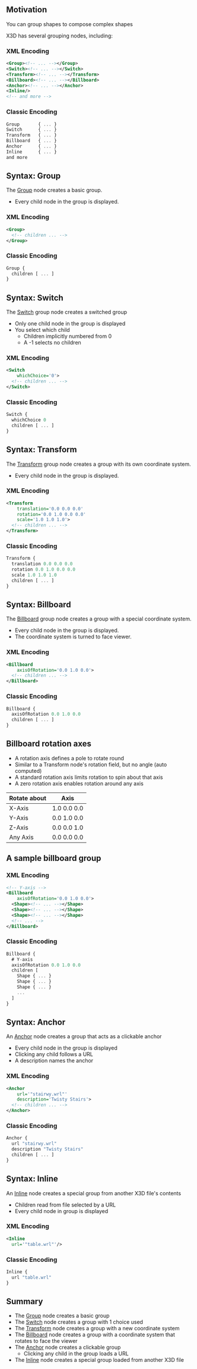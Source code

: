 ## Motivation

You can group shapes to compose complex shapes

X3D has several grouping nodes, including:

### XML Encoding

```xml
<Group><!-- ... --></Group>
<Switch><!-- ... --></Switch>
<Transform><!-- ... --></Transform>
<Billboard><!-- ... --></Billboard>
<Anchor><!-- ... --></Anchor>
<Inline/>
<!-- and more -->
```

### Classic Encoding

```js
Group       { ... }
Switch      { ... }
Transform   { ... }
Billboard   { ... }
Anchor      { ... }
Inline      { ... }
and more
```

## Syntax: Group

The [Group](https://www.web3d.org/documents/specifications/19775-1/V3.3/Part01/components/group.html#Group) node creates a basic group.

- Every child node in the group is displayed.

### XML Encoding

```xml
<Group>
  <!-- children ... -->
</Group>
```

### Classic Encoding

```js
Group {
  children [ ... ]
}
```

## Syntax: Switch

The [Switch](https://www.web3d.org/documents/specifications/19775-1/V3.3/Part01/components/group.html#Switch) group node creates a switched group

- Only one child node in the group is displayed
- You select which child
  - Children implicitly numbered from 0
  - A -1 selects no children

### XML Encoding

```xml
<Switch
    whichChoice='0'>
  <!-- children ... -->
</Switch>
```

### Classic Encoding

```js
Switch {
  whichChoice 0
  children [ ... ]
}
```

## Syntax: Transform

The [Transform](https://www.web3d.org/documents/specifications/19775-1/V3.3/Part01/components/group.html#Transform) group node creates a group with its own coordinate system.

- Every child node in the group is displayed.

### XML Encoding

```xml
<Transform
    translation='0.0 0.0 0.0'
    rotation='0.0 1.0 0.0 0.0'
    scale='1.0 1.0 1.0'>
  <!-- children ... -->
</Transform>
```

### Classic Encoding

```js
Transform {
  translation 0.0 0.0 0.0
  rotation 0.0 1.0 0.0 0.0
  scale 1.0 1.0 1.0
  children [ ... ]
}
```

## Syntax: Billboard

The [Billboard](https://www.web3d.org/documents/specifications/19775-1/V3.3/Part01/components/navigation.html#Billboard) group node creates a group with a special coordinate system.

- Every child node in the group is displayed.
- The coordinate system is turned to face viewer.

### XML Encoding

```xml
<Billboard
    axisOfRotation='0.0 1.0 0.0'>
  <!-- children ... -->
</Billboard>
```

### Classic Encoding

```js
Billboard {
  axisOfRotation 0.0 1.0 0.0
  children [ ... ]
}
```

## Billboard rotation axes

- A rotation axis defines a pole to rotate round
- Similar to a Transform node's rotation field, but no angle (auto computed)
- A standard rotation axis limits rotation to spin about that axis
- A zero rotation axis enables rotation around any axis

| Rotate about | Axis        |
|--------------|-------------|
| X-Axis       | 1.0 0.0 0.0 |
| Y-Axis       | 0.0 1.0 0.0 |
| Z-Axis       | 0.0 0.0 1.0 |
| Any Axis     | 0.0 0.0 0.0 |

## A sample billboard group

### XML Encoding

```xml
<!-- Y-axis -->
<Billboard
    axisOfRotation='0.0 1.0 0.0'>
  <Shape><!-- ... --></Shape>
  <Shape><!-- ... --></Shape>
  <Shape><!-- ... --></Shape>
  <!-- ... -->
</Billboard>
```

### Classic Encoding

```js
Billboard {
  # Y-axis
  axisOfRotation 0.0 1.0 0.0
  children [
    Shape { ... }
    Shape { ... }
    Shape { ... }
    ...
  ]
}
```

## Syntax: Anchor

An [Anchor](https://www.web3d.org/documents/specifications/19775-1/V3.3/Part01/components/networking.html#Anchor) node creates a group that acts as a clickable anchor

- Every child node in the group is displayed
- Clicking any child follows a URL
- A description names the anchor

### XML Encoding

```xml
<Anchor
    url='"stairwy.wrl"'
    description='Twisty Stairs'>
  <!-- children ... -->
</Anchor>
```

### Classic Encoding

```js
Anchor {
  url "stairwy.wrl"
  description "Twisty Stairs"
  children [ ... ]
}
```

## Syntax: Inline

An [Inline](https://www.web3d.org/documents/specifications/19775-1/V3.3/Part01/components/networking.html#Inline) node creates a special group from another X3D file's contents

- Children read from file selected by a URL
- Every child node in group is displayed

### XML Encoding

```xml
<Inline
  url='"table.wrl"'/>
```

### Classic Encoding

```js
Inline {
  url "table.wrl"
}
```

## Summary

- The [Group](https://www.web3d.org/documents/specifications/19775-1/V3.3/Part01/components/group.html#Group) node creates a basic group
- The [Switch](https://www.web3d.org/documents/specifications/19775-1/V3.3/Part01/components/group.html#Switch) node creates a group with 1 choice used
- The [Transform](https://www.web3d.org/documents/specifications/19775-1/V3.3/Part01/components/group.html#Transform) node creates a group with a new coordinate system
- The [Billboard](https://www.web3d.org/documents/specifications/19775-1/V3.3/Part01/components/navigation.html#Billboard) node creates a group with a coordinate system that rotates to face the viewer
- The [Anchor](https://www.web3d.org/documents/specifications/19775-1/V3.3/Part01/components/networking.html#Anchor) node creates a clickable group
  - Clicking any child in the group loads a URL
- The [Inline](https://www.web3d.org/documents/specifications/19775-1/V3.3/Part01/components/networking.html#Inline) node creates a special group loaded from another X3D file
